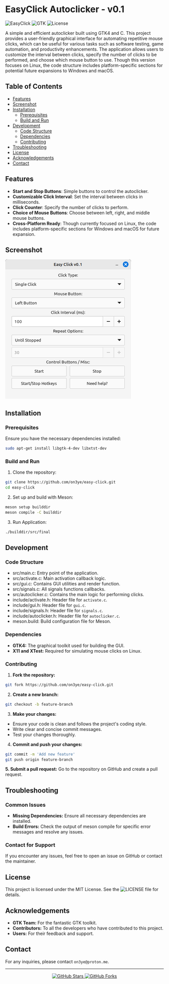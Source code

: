 # EasyClick Autoclicker - v0.1
![EasyClick](https://img.shields.io/badge/EasyClick-v0.1-green.svg)
![GTK](https://img.shields.io/badge/GTK-4.0-blue.svg)
![License](https://img.shields.io/badge/License-MIT-yellow.svg)

A simple and efficient autoclicker built using GTK4 and C. This project provides a user-friendly graphical interface for automating repetitive mouse clicks, which can be useful for various tasks such as software testing, game automation, and productivity enhancements. The application allows users to customize the interval between clicks, specify the number of clicks to be performed, and choose which mouse button to use. Though this version focuses on Linux, the code structure includes platform-specific sections for potential future expansions to Windows and macOS.

## Table of Contents
- [Features](#features)
- [Screenshot](#screenshot)
- [Installation](#installation)
  - [Prerequisites](#prerequisites)
  - [Build and Run](#build-and-run)
- [Development](#development)
  - [Code Structure](#code-structure)
  - [Dependencies](#dependencies)
  - [Contributing](#contributing)
- [Troubleshooting](#troubleshooting)
- [License](#license)
- [Acknowledgements](#acknowledgements)
- [Contact](#contact)

## Features
- **Start and Stop Buttons**: Simple buttons to control the autoclicker.
- **Customizable Click Interval**: Set the interval between clicks in milliseconds.
- **Click Counter**: Specify the number of clicks to perform.
- **Choice of Mouse Buttons**: Choose between left, right, and middle mouse buttons.
- **Cross-Platform Ready**: Though currently focused on Linux, the code includes platform-specific sections for Windows and macOS for future expansion.

## Screenshot
![Screenshot](screenshot.png)

## Installation

### Prerequisites
Ensure you have the necessary dependencies installed:
```bash
sudo apt-get install libgtk-4-dev libxtst-dev
```

### Build and Run
1. Clone the repository:
```bash
git clone https://github.com/on3ye/easy-click.git
cd easy-click
```
2. Set up and build with Meson:
```bash
meson setup builddir
meson compile -C builddir
```
3. Run Application:
```bash
./builddir/src/final
```

## Development

### Code Structure
- src/main.c: Entry point of the application.
- src/activate.c: Main activation callback logic.
- src/gui.c: Contains GUI utilities and render function.
- src/signals.c: All signals functions callbacks.
- src/autoclicker.c: Contains the main logic for performing clicks.
- include/activate.h: Header file for `activate.c`.
- include/gui.h: Header file for `gui.c`.
- include/signals.h: Header file for `signals.c`.
- include/autoclicker.h: Header file for `autoclicker.c`.
- meson.build: Build configuration file for Meson.

### Dependencies
- __GTK4:__ The graphical toolkit used for building the GUI.
- __X11 and XTest:__ Required for simulating mouse clicks on Linux.

### Contributing
1. **Fork the repository:**
```bash
git fork https://github.com/on3ye/easy-click.git
```
2. **Create a new branch:**
```bash
git checkout -b feature-branch
```
3. **Make your changes:**
- Ensure your code is clean and follows the project's coding style.
- Write clear and concise commit messages.
- Test your changes thoroughly.
4. **Commit and push your changes:**
```bash
git commit -m 'Add new feature'
git push origin feature-branch
```
**5. Submit a pull request:** Go to the repository on GitHub and create a pull request.

## Troubleshooting

### Common Issues
- **Missing Dependencies:** Ensure all necessary dependencies are installed.
- **Build Errors:** Check the output of meson compile for specific error messages and resolve any issues.

### Contact for Support
If you encounter any issues, feel free to open an issue on GitHub or contact the maintainer.

## License
This project is licensed under the MIT License. See the ![LICENSE](LICENSE) file for details.

## Acknowledgements
- **GTK Team:** For the fantastic GTK toolkit.
- **Contributors:** To all the developers who have contributed to this project.
- **Users:** For their feedback and support.

## Contact
For any inquiries, please contact ``on3ye@proton.me``.

<hr>
<p align="center">
    <a href="https://github.com/yourusername/autoclicker">
        <img src="https://img.shields.io/github/stars/yourusername/autoclicker.svg?style=social" alt="GitHub Stars">
    </a>
    <a href="https://github.com/yourusername/autoclicker/fork">
        <img src="https://img.shields.io/github/forks/yourusername/autoclicker.svg?style=social" alt="GitHub Forks">
    </a>
</p>


